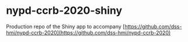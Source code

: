 # nypd-ccrb-2020-shiny
 
Production repo of the Shiny app to accompany [https://github.com/dss-hmi/nypd-ccrb-2020](https://github.com/dss-hmi/nypd-ccrb-2020)

